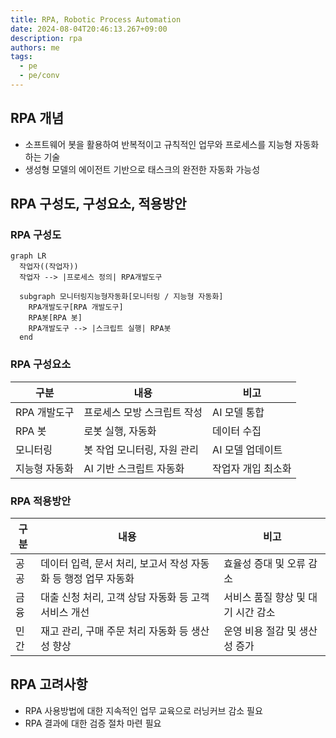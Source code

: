 ```yaml
---
title: RPA, Robotic Process Automation
date: 2024-08-04T20:46:13.267+09:00
description: rpa
authors: me
tags: 
  - pe
  - pe/conv 
---
```


## RPA 개념

- 소프트웨어 봇을 활용하여 반복적이고 규칙적인 업무와 프로세스를 지능형 자동화 하는 기술
- 생성형 모델의 에이전트 기반으로 태스크의 완전한 자동화 가능성

## RPA 구성도, 구성요소, 적용방안

### RPA 구성도

```mermaid
graph LR
  작업자((작업자))
  작업자 --> |프로세스 정의| RPA개발도구

  subgraph 모니터링지능형자동화[모니터링 / 지능형 자동화]
    RPA개발도구[RPA 개발도구]
    RPA봇[RPA 봇]
    RPA개발도구 --> |스크립트 실행| RPA봇
  end
```

### RPA 구성요소

| 구분 | 내용 | 비고 |
| --- | --- | --- |
| RPA 개발도구 | 프로세스 모방 스크립트 작성 | AI 모델 통합 |
| RPA 봇 | 로봇 실행, 자동화 | 데이터 수집 |
| 모니터링 | 봇 작업 모니터링, 자원 관리 | AI 모델 업데이트 |
| 지능형 자동화 | AI 기반 스크립트 자동화 | 작업자 개입 최소화 |

### RPA 적용방안

| 구분 | 내용 | 비고 |
| --- | --- | --- |
| 공공 | 데이터 입력, 문서 처리, 보고서 작성 자동화 등 행정 업무 자동화 | 효율성 증대 및 오류 감소 |
| 금융 | 대출 신청 처리, 고객 상담 자동화 등 고객 서비스 개선 | 서비스 품질 향상 및 대기 시간 감소 |
| 민간 | 재고 관리, 구매 주문 처리 자동화 등 생산성 향상 | 운영 비용 절감 및 생산성 증가 |

## RPA 고려사항

- RPA 사용방법에 대한 지속적인 업무 교육으로 러닝커브 감소 필요
- RPA 결과에 대한 검증 절차 마련 필요
